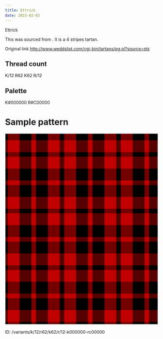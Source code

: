 ```yaml
---
title: Ettrick
date: 2023-02-02
---
```

Ettrick

This was sourced from <no value>.  It is a 4 stripes tartan.

Original link http://www.weddslist.com/cgi-bin/tartans/pg.pl?source=sts

## Thread count
K/12 R62 K62 R/12

## Palette
K#000000 R#C00000

# Sample pattern

![Tartan detail](tartan.png "K/12 R62 K62 R/12 tartan")

ID: /variants/k/12/r62/k62/r/12-k000000-rc00000